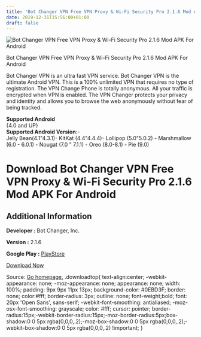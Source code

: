 ```yaml
---
title: 'Bot Changer VPN Free VPN Proxy & Wi-Fi Security Pro 2.1.6 Mod APK For Android'
date: 2019-12-31T15:56:00+01:00
draft: false
---
```


![Bot Changer VPN Free VPN Proxy & Wi-Fi Security Pro 2.1.6 Mod APK For Android](https://i1.wp.com/apkhome.net/wp-content/uploads/2019/11/Bot-Changer-VPN-Free-VPN-Proxy-Wi-Fi-Security-Pro-2.1.6-Mod.png "Bot Changer VPN Free VPN Proxy & Wi-Fi Security Pro 2.1.6 Mod APK For Android")

  

Bot Changer VPN Free VPN Proxy & Wi-Fi Security Pro 2.1.6 Mod APK For Android

Bot Changer VPN is an ultra fast VPN service. Bot Changer VPN is the ultimate Android VPN. This is a 100% unlimited VPN that requires no type of registration. The VPN Change Phone is totally anonymous. All your traffic is encrypted when VPN is enabled. The VPN Changer protects your privacy and identity and allows you to browse the web anonymously without fear of being tracked.

**Supported Android**  
{4.0 and UP}  
**Supported Android Version**:-  
Jelly Bean(4.1"4.3.1)- KitKat (4.4"4.4.4)- Lollipop (5.0"5.0.2) - Marshmallow (6.0 - 6.0.1) - Nougat (7.0 " 7.1.1) - Oreo (8.0-8.1) - Pie (9.0)

Download Bot Changer VPN Free VPN Proxy & Wi-Fi Security Pro 2.1.6 Mod APK For Android
======================================================================================

Additional Information
----------------------

**Developer :** Bot Changer, Inc.

**Version :** 2.1.6

**Google Play :** [PlayStore](https://play.google.com/store/apps/details?id=com.botchanger.vpn&hl=en)

  

[Download Now](https://store4app.co/post/bot-changer-vpn-free-vpn-proxy-amp-wi-fi-security-pro-2-1-6-mod-apk-for-android_1573926556)

  
Source: [Go homepage.](https://store4app.co/post/bot-changer-vpn-free-vpn-proxy-amp-wi-fi-security-pro-2-1-6-mod-apk-for-android_1573926556) .downloadtop{ text-align:center; -webkit-appearance: none; -moz-appearance: none; appearance: none; width: 100%; padding: 9px 9px 11px 13px; background-color: #0EBD3F; border: none; color:#fff; border-radius: 3px; outline: none; font-weight;bold; font: 20px 'Open Sans', sans-serif; -webkit-font-smoothing: antialiased; -moz-osx-font-smoothing: grayscale; color: #fff; cursor: pointer; border-radius:15px;-webkit-border-radius:15px;-moz-border-radius:5px;box-shadow:0 0 5px rgba(0,0,0,.2);-moz-box-shadow:0 0 5px rgba(0,0,0,.2);-webkit-box-shadow:0 0 5px rgba(0,0,0,.2) !important; }